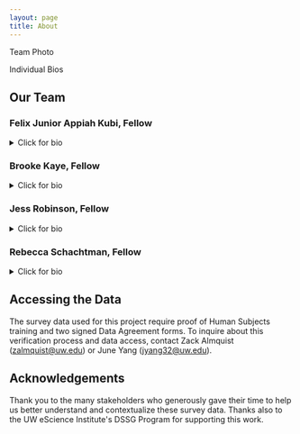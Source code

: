 ```yaml
---
layout: page
title: About
---
```



Team Photo

Individual Bios

## Our Team 

### **Felix Junior Appiah Kubi, Fellow**

<details>
<summary>Click for bio</summary>

Felix is a dedicated scholar and data scientist with a passion for leveraging statistical methodologies to drive societal advancement. Born in Ghana, Felix earned his undergraduate degree in Statistics from the Kwame Nkrumah University of Science and Technology before pursuing a Master of Philosophy in Statistics at the University of Ghana. Currently a Ph.D. Candidate in Applied Statistics and Research Methods at the University of Northern Colorado, his research focuses on adaptive leveraged causal inference. With practical experience as a Data Scientist and Senior Research Consultant, Felix is equipped with expertise in data analysis, research methodology, and project management. With a deep-rooted passion for data science, Felix’s academic and professional interests lie in applying advanced machine learning techniques and artificial intelligence to address complex societal issues.

</details>

### **Brooke Kaye, Fellow**

<details>
<summary>Click for bio</summary>
  
Brooke grew up in North Dakota and received a bachelor’s degree in natural resources and applied ecology from Cornell University. Brooke’s early career focus was on climate and biogeochemical cycling in arctic ecosystems and the Olympic Peninsula. Brooke later served as a Peace Corps volunteer in Panama with a focus on environmental education and sustainable agriculture. For the past decade, Brooke has been deeply involved in local agriculture and food advocacy, working as an organic farmer, nutrition educator, and local food advocate. While running her own organic vegetable farm, Brooke partnered with the Oregon Food Bank to get more produce into the emergency food system. Brooke is currently pursuing a Master of Science in Data Analytics through Oregon State University.

</details>

### **Jess Robinson, Fellow**

<details>
<summary>Click for bio</summary>

Jess Robinson is a PhD student in Sociology at Columbia University and an incoming JD student and Furman Academic Scholar at New York University. As a mixed-methods researcher, Jess studies criminal-legal institutions such as policing and prisons, the politics of science and technology, and social networks. Before graduate school, Jess worked as a Senior Data Analyst at CORNERS: The Center for Neighborhood Engaged Research & Science, where she partnered with community violence intervention practitioners to collaboratively develop new tools, dashboards, and visualizations using geospatial and social network analysis to support their work.

</details>

### **Rebecca Schachtman, Fellow**

<details>
<summary>Click for bio</summary>

Rebecca is a PhD candidate in Social Psychology at the University of Washington. Her work employs experimental methods to examine biases in responses to and perceptions of women’s sexual harassment. Prior to graduate school, she received her B.A. in Psychology from Lawrence University and then worked as a Research Assistant. In her role at the Centre for Evidence and Implementation, she primarily supported evidence synthesis projects on interventions aimed to improve outcomes social and educational outcomes for vulnerable groups of children (e.g., in out-of-home care, pre-school-aged, etc.). At the Centre for Workplace Leadership, she conducted quantitative and qualitative analyses based on survey data, translating these findings into training materials and strategic plans for partner organizations interested in understanding and improving their workplace cultures. 

</details>


## Accessing the Data

The survey data used for this project require proof of Human Subjects training and two signed Data Agreement forms. To inquire about this verification process and data access, contact Zack Almquist (<zalmquist@uw.edu>) or June Yang (<jyang32@uw.edu>).

## Acknowledgements

Thank you to the many stakeholders who generously gave their time to help us better understand and contextualize these survey data. Thanks also to the UW eScience Institute's DSSG Program for supporting this work.

